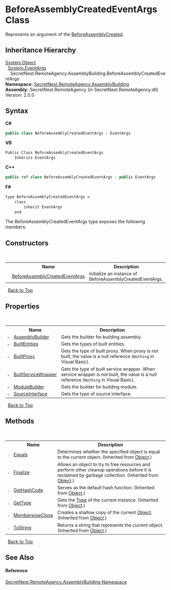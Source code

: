 # BeforeAssemblyCreatedEventArgs Class
 

Represents an argument of the <a href="E_SecretNest_RemoteAgency_RemoteAgency_BeforeAssemblyCreated">BeforeAssemblyCreated</a>.


## Inheritance Hierarchy
<a href="https://docs.microsoft.com/dotnet/api/system.object" target="_blank">System.Object</a><br />&nbsp;&nbsp;<a href="https://docs.microsoft.com/dotnet/api/system.eventargs" target="_blank">System.EventArgs</a><br />&nbsp;&nbsp;&nbsp;&nbsp;SecretNest.RemoteAgency.AssemblyBuilding.BeforeAssemblyCreatedEventArgs<br />
**Namespace:**&nbsp;<a href="N_SecretNest_RemoteAgency_AssemblyBuilding">SecretNest.RemoteAgency.AssemblyBuilding</a><br />**Assembly:**&nbsp;SecretNest.RemoteAgency (in SecretNest.RemoteAgency.dll) Version: 2.0.0

## Syntax

**C#**<br />
``` C#
public class BeforeAssemblyCreatedEventArgs : EventArgs
```

**VB**<br />
``` VB
Public Class BeforeAssemblyCreatedEventArgs
	Inherits EventArgs
```

**C++**<br />
``` C++
public ref class BeforeAssemblyCreatedEventArgs : public EventArgs
```

**F#**<br />
``` F#
type BeforeAssemblyCreatedEventArgs =  
    class
        inherit EventArgs
    end
```

The BeforeAssemblyCreatedEventArgs type exposes the following members.


## Constructors
&nbsp;<table><tr><th></th><th>Name</th><th>Description</th></tr><tr><td>![Public method](media/pubmethod.gif "Public method")</td><td><a href="M_SecretNest_RemoteAgency_AssemblyBuilding_BeforeAssemblyCreatedEventArgs__ctor">BeforeAssemblyCreatedEventArgs</a></td><td>
Initialize an instance of BeforeAssemblyCreatedEventArgs.</td></tr></table>&nbsp;
<a href="#beforeassemblycreatedeventargs-class">Back to Top</a>

## Properties
&nbsp;<table><tr><th></th><th>Name</th><th>Description</th></tr><tr><td>![Public property](media/pubproperty.gif "Public property")</td><td><a href="P_SecretNest_RemoteAgency_AssemblyBuilding_BeforeAssemblyCreatedEventArgs_AssemblyBuilder">AssemblyBuilder</a></td><td>
Gets the builder for building assembly.</td></tr><tr><td>![Public property](media/pubproperty.gif "Public property")</td><td><a href="P_SecretNest_RemoteAgency_AssemblyBuilding_BeforeAssemblyCreatedEventArgs_BuiltEntities">BuiltEntities</a></td><td>
Gets the types of built entities.</td></tr><tr><td>![Public property](media/pubproperty.gif "Public property")</td><td><a href="P_SecretNest_RemoteAgency_AssemblyBuilding_BeforeAssemblyCreatedEventArgs_BuiltProxy">BuiltProxy</a></td><td>
Gets the type of built proxy. When proxy is not built, the value is a null reference (`Nothing` in Visual Basic).</td></tr><tr><td>![Public property](media/pubproperty.gif "Public property")</td><td><a href="P_SecretNest_RemoteAgency_AssemblyBuilding_BeforeAssemblyCreatedEventArgs_BuiltServiceWrapper">BuiltServiceWrapper</a></td><td>
Gets the type of built service wrapper. When service wrapper is not built, the value is a null reference (`Nothing` in Visual Basic).</td></tr><tr><td>![Public property](media/pubproperty.gif "Public property")</td><td><a href="P_SecretNest_RemoteAgency_AssemblyBuilding_BeforeAssemblyCreatedEventArgs_ModuleBuilder">ModuleBuilder</a></td><td>
Gets the builder for building module.</td></tr><tr><td>![Public property](media/pubproperty.gif "Public property")</td><td><a href="P_SecretNest_RemoteAgency_AssemblyBuilding_BeforeAssemblyCreatedEventArgs_SourceInterface">SourceInterface</a></td><td>
Gets the type of source interface.</td></tr></table>&nbsp;
<a href="#beforeassemblycreatedeventargs-class">Back to Top</a>

## Methods
&nbsp;<table><tr><th></th><th>Name</th><th>Description</th></tr><tr><td>![Public method](media/pubmethod.gif "Public method")</td><td><a href="https://docs.microsoft.com/dotnet/api/system.object.equals#System_Object_Equals_System_Object_" target="_blank">Equals</a></td><td>
Determines whether the specified object is equal to the current object.
 (Inherited from <a href="https://docs.microsoft.com/dotnet/api/system.object" target="_blank">Object</a>.)</td></tr><tr><td>![Protected method](media/protmethod.gif "Protected method")</td><td><a href="https://docs.microsoft.com/dotnet/api/system.object.finalize#System_Object_Finalize" target="_blank">Finalize</a></td><td>
Allows an object to try to free resources and perform other cleanup operations before it is reclaimed by garbage collection.
 (Inherited from <a href="https://docs.microsoft.com/dotnet/api/system.object" target="_blank">Object</a>.)</td></tr><tr><td>![Public method](media/pubmethod.gif "Public method")</td><td><a href="https://docs.microsoft.com/dotnet/api/system.object.gethashcode#System_Object_GetHashCode" target="_blank">GetHashCode</a></td><td>
Serves as the default hash function.
 (Inherited from <a href="https://docs.microsoft.com/dotnet/api/system.object" target="_blank">Object</a>.)</td></tr><tr><td>![Public method](media/pubmethod.gif "Public method")</td><td><a href="https://docs.microsoft.com/dotnet/api/system.object.gettype#System_Object_GetType" target="_blank">GetType</a></td><td>
Gets the <a href="https://docs.microsoft.com/dotnet/api/system.type" target="_blank">Type</a> of the current instance.
 (Inherited from <a href="https://docs.microsoft.com/dotnet/api/system.object" target="_blank">Object</a>.)</td></tr><tr><td>![Protected method](media/protmethod.gif "Protected method")</td><td><a href="https://docs.microsoft.com/dotnet/api/system.object.memberwiseclone#System_Object_MemberwiseClone" target="_blank">MemberwiseClone</a></td><td>
Creates a shallow copy of the current <a href="https://docs.microsoft.com/dotnet/api/system.object" target="_blank">Object</a>.
 (Inherited from <a href="https://docs.microsoft.com/dotnet/api/system.object" target="_blank">Object</a>.)</td></tr><tr><td>![Public method](media/pubmethod.gif "Public method")</td><td><a href="https://docs.microsoft.com/dotnet/api/system.object.tostring#System_Object_ToString" target="_blank">ToString</a></td><td>
Returns a string that represents the current object.
 (Inherited from <a href="https://docs.microsoft.com/dotnet/api/system.object" target="_blank">Object</a>.)</td></tr></table>&nbsp;
<a href="#beforeassemblycreatedeventargs-class">Back to Top</a>

## See Also


#### Reference
<a href="N_SecretNest_RemoteAgency_AssemblyBuilding">SecretNest.RemoteAgency.AssemblyBuilding Namespace</a><br />